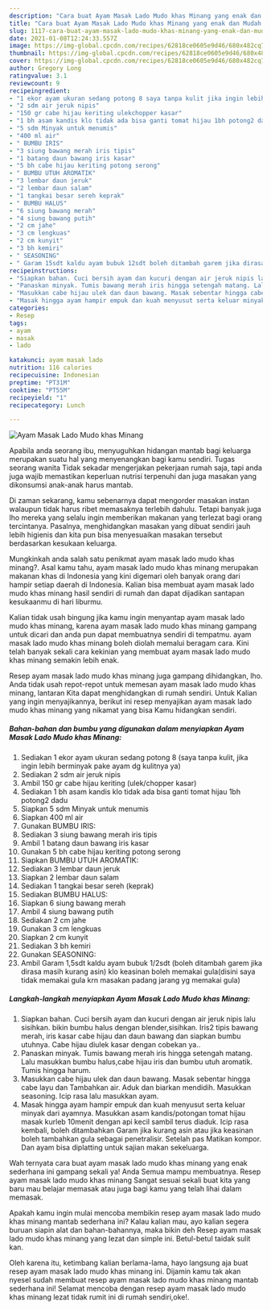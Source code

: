 ```yaml
---
description: "Cara buat Ayam Masak Lado Mudo khas Minang yang enak dan Mudah Dibuat"
title: "Cara buat Ayam Masak Lado Mudo khas Minang yang enak dan Mudah Dibuat"
slug: 1117-cara-buat-ayam-masak-lado-mudo-khas-minang-yang-enak-dan-mudah-dibuat
date: 2021-01-08T12:24:33.557Z
image: https://img-global.cpcdn.com/recipes/62818ce0605e9d46/680x482cq70/ayam-masak-lado-mudo-khas-minang-foto-resep-utama.jpg
thumbnail: https://img-global.cpcdn.com/recipes/62818ce0605e9d46/680x482cq70/ayam-masak-lado-mudo-khas-minang-foto-resep-utama.jpg
cover: https://img-global.cpcdn.com/recipes/62818ce0605e9d46/680x482cq70/ayam-masak-lado-mudo-khas-minang-foto-resep-utama.jpg
author: Gregory Long
ratingvalue: 3.1
reviewcount: 9
recipeingredient:
- "1 ekor ayam ukuran sedang potong 8 saya tanpa kulit jika ingin lebih berminyak pake ayam dg kulitnya ya"
- "2 sdm air jeruk nipis"
- "150 gr cabe hijau keriting ulekchopper kasar"
- "1 bh asam kandis klo tidak ada bisa ganti tomat hijau 1bh potong2 dadu"
- "5 sdm Minyak untuk menumis"
- "400 ml air"
- " BUMBU IRIS"
- "3 siung bawang merah iris tipis"
- "1 batang daun bawang iris kasar"
- "5 bh cabe hijau keriting potong serong"
- " BUMBU UTUH AROMATIK"
- "3 lembar daun jeruk"
- "2 lembar daun salam"
- "1 tangkai besar sereh keprak"
- " BUMBU HALUS"
- "6 siung bawang merah"
- "4 siung bawang putih"
- "2 cm jahe"
- "3 cm lengkuas"
- "2 cm kunyit"
- "3 bh kemiri"
- " SEASONING"
- " Garam 15sdt kaldu ayam bubuk 12sdt boleh ditambah garem jika dirasa masih kurang asin klo keasinan boleh memakai guladisini saya tidak memakai gula krn masakan padang jarang yg memakai gula"
recipeinstructions:
- "Siapkan bahan. Cuci bersih ayam dan kucuri dengan air jeruk nipis lalu sisihkan. bikin bumbu halus dengan blender,sisihkan. Iris2 tipis bawang merah, iris kasar cabe hijau dan daun bawang dan siapkan bumbu utuhnya. Cabe hijau diulek kasar dengan cobekan ya.."
- "Panaskan minyak. Tumis bawang merah iris hingga setengah matang. Lalu masukkan bumbu halus,cabe hijau iris dan bumbu utuh aromatik. Tumis hingga harum."
- "Masukkan cabe hijau ulek dan daun bawang. Masak sebentar hingga cabe layu dan Tambahkan air. Aduk dan biarkan mendidih. Masukkan seasoning. Icip rasa lalu masukkan ayam."
- "Masak hingga ayam hampir empuk dan kuah menyusut serta keluar minyak dari ayamnya. Masukkan asam kandis/potongan tomat hijau masak kurleb 10menit dengan api kecil sambil terus diaduk. Icip rasa kembali, boleh ditambahkan Garam jika kurang asin atau jika keasinan boleh tambahkan gula sebagai penetralisir. Setelah pas Matikan kompor. Dan ayam bisa diplatting untuk sajian makan sekeluarga."
categories:
- Resep
tags:
- ayam
- masak
- lado

katakunci: ayam masak lado 
nutrition: 116 calories
recipecuisine: Indonesian
preptime: "PT31M"
cooktime: "PT55M"
recipeyield: "1"
recipecategory: Lunch

---
```



![Ayam Masak Lado Mudo khas Minang](https://img-global.cpcdn.com/recipes/62818ce0605e9d46/680x482cq70/ayam-masak-lado-mudo-khas-minang-foto-resep-utama.jpg)

Apabila anda seorang ibu, menyuguhkan hidangan mantab bagi keluarga merupakan suatu hal yang menyenangkan bagi kamu sendiri. Tugas seorang  wanita Tidak sekadar mengerjakan pekerjaan rumah saja, tapi anda juga wajib memastikan keperluan nutrisi terpenuhi dan juga masakan yang dikonsumsi anak-anak harus mantab.

Di zaman  sekarang, kamu sebenarnya dapat mengorder masakan instan walaupun tidak harus ribet memasaknya terlebih dahulu. Tetapi banyak juga lho mereka yang selalu ingin memberikan makanan yang terlezat bagi orang tercintanya. Pasalnya, menghidangkan masakan yang dibuat sendiri jauh lebih higienis dan kita pun bisa menyesuaikan masakan tersebut berdasarkan kesukaan keluarga. 



Mungkinkah anda salah satu penikmat ayam masak lado mudo khas minang?. Asal kamu tahu, ayam masak lado mudo khas minang merupakan makanan khas di Indonesia yang kini digemari oleh banyak orang dari hampir setiap daerah di Indonesia. Kalian bisa membuat ayam masak lado mudo khas minang hasil sendiri di rumah dan dapat dijadikan santapan kesukaanmu di hari liburmu.

Kalian tidak usah bingung jika kamu ingin menyantap ayam masak lado mudo khas minang, karena ayam masak lado mudo khas minang gampang untuk dicari dan anda pun dapat membuatnya sendiri di tempatmu. ayam masak lado mudo khas minang boleh diolah memalui beragam cara. Kini telah banyak sekali cara kekinian yang membuat ayam masak lado mudo khas minang semakin lebih enak.

Resep ayam masak lado mudo khas minang juga gampang dihidangkan, lho. Anda tidak usah repot-repot untuk memesan ayam masak lado mudo khas minang, lantaran Kita dapat menghidangkan di rumah sendiri. Untuk Kalian yang ingin menyajikannya, berikut ini resep menyajikan ayam masak lado mudo khas minang yang nikamat yang bisa Kamu hidangkan sendiri.

<!--inarticleads1-->

##### Bahan-bahan dan bumbu yang digunakan dalam menyiapkan Ayam Masak Lado Mudo khas Minang:

1. Sediakan 1 ekor ayam ukuran sedang potong 8 (saya tanpa kulit, jika ingin lebih berminyak pake ayam dg kulitnya ya)
1. Sediakan 2 sdm air jeruk nipis
1. Ambil 150 gr cabe hijau keriting (ulek/chopper kasar)
1. Sediakan 1 bh asam kandis klo tidak ada bisa ganti tomat hijau 1bh potong2 dadu
1. Siapkan 5 sdm Minyak untuk menumis
1. Siapkan 400 ml air
1. Gunakan  BUMBU IRIS:
1. Sediakan 3 siung bawang merah iris tipis
1. Ambil 1 batang daun bawang iris kasar
1. Gunakan 5 bh cabe hijau keriting potong serong
1. Siapkan  BUMBU UTUH AROMATIK:
1. Sediakan 3 lembar daun jeruk
1. Siapkan 2 lembar daun salam
1. Sediakan 1 tangkai besar sereh (keprak)
1. Sediakan  BUMBU HALUS:
1. Siapkan 6 siung bawang merah
1. Ambil 4 siung bawang putih
1. Sediakan 2 cm jahe
1. Gunakan 3 cm lengkuas
1. Siapkan 2 cm kunyit
1. Sediakan 3 bh kemiri
1. Gunakan  SEASONING:
1. Ambil  Garam 1,5sdt kaldu ayam bubuk 1/2sdt (boleh ditambah garem jika dirasa masih kurang asin) klo keasinan boleh memakai gula(disini saya tidak memakai gula krn masakan padang jarang yg memakai gula)




<!--inarticleads2-->

##### Langkah-langkah menyiapkan Ayam Masak Lado Mudo khas Minang:

1. Siapkan bahan. Cuci bersih ayam dan kucuri dengan air jeruk nipis lalu sisihkan. bikin bumbu halus dengan blender,sisihkan. Iris2 tipis bawang merah, iris kasar cabe hijau dan daun bawang dan siapkan bumbu utuhnya. Cabe hijau diulek kasar dengan cobekan ya..
1. Panaskan minyak. Tumis bawang merah iris hingga setengah matang. Lalu masukkan bumbu halus,cabe hijau iris dan bumbu utuh aromatik. Tumis hingga harum.
1. Masukkan cabe hijau ulek dan daun bawang. Masak sebentar hingga cabe layu dan Tambahkan air. Aduk dan biarkan mendidih. Masukkan seasoning. Icip rasa lalu masukkan ayam.
1. Masak hingga ayam hampir empuk dan kuah menyusut serta keluar minyak dari ayamnya. Masukkan asam kandis/potongan tomat hijau masak kurleb 10menit dengan api kecil sambil terus diaduk. Icip rasa kembali, boleh ditambahkan Garam jika kurang asin atau jika keasinan boleh tambahkan gula sebagai penetralisir. Setelah pas Matikan kompor. Dan ayam bisa diplatting untuk sajian makan sekeluarga.




Wah ternyata cara buat ayam masak lado mudo khas minang yang enak sederhana ini gampang sekali ya! Anda Semua mampu membuatnya. Resep ayam masak lado mudo khas minang Sangat sesuai sekali buat kita yang baru mau belajar memasak atau juga bagi kamu yang telah lihai dalam memasak.

Apakah kamu ingin mulai mencoba membikin resep ayam masak lado mudo khas minang mantab sederhana ini? Kalau kalian mau, ayo kalian segera buruan siapin alat dan bahan-bahannya, maka bikin deh Resep ayam masak lado mudo khas minang yang lezat dan simple ini. Betul-betul taidak sulit kan. 

Oleh karena itu, ketimbang kalian berlama-lama, hayo langsung aja buat resep ayam masak lado mudo khas minang ini. Dijamin kamu tak akan nyesel sudah membuat resep ayam masak lado mudo khas minang mantab sederhana ini! Selamat mencoba dengan resep ayam masak lado mudo khas minang lezat tidak rumit ini di rumah sendiri,oke!.

